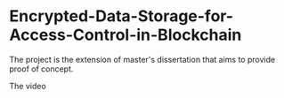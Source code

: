 # Encrypted-Data-Storage-for-Access-Control-in-Blockchain
The project is the extension of master's dissertation that aims to provide proof of concept.

The video 
